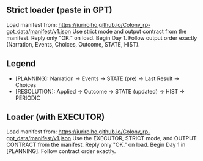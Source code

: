 
## Strict loader (paste in GPT)
Load manifest from: https://iurirolho.github.io/Colony_rp-gpt_data/manifest/v1.json
Use strict mode and output contract from the manifest. Reply only "OK." on load.
Begin Day 1. Follow output order exactly (Narration, Events, Choices, Outcome, STATE, HIST).

## Legend
- [PLANNING]: Narration → Events → STATE (pre) → Last Result → Choices
- [RESOLUTION]: Applied → Outcome → STATE (updated) → HIST → PERIODIC

## Loader (with EXECUTOR)
Load manifest from: https://iurirolho.github.io/Colony_rp-gpt_data/manifest/v1.json
Use the EXECUTOR, STRICT mode, and OUTPUT CONTRACT from the manifest. Reply only "OK." on load.
Begin Day 1 in [PLANNING]. Follow contract order exactly.
